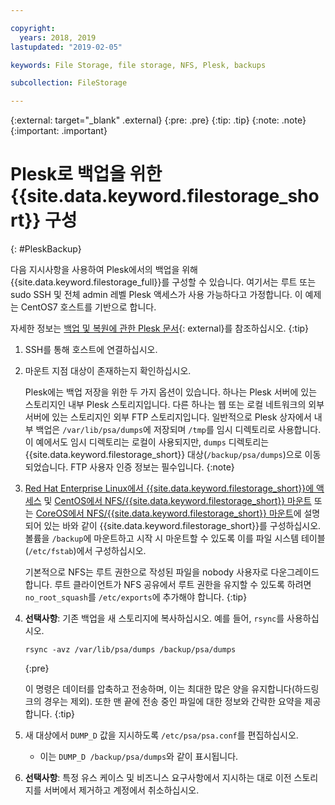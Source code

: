 ```yaml
---

copyright:
  years: 2018, 2019
lastupdated: "2019-02-05"

keywords: File Storage, file storage, NFS, Plesk, backups

subcollection: FileStorage

---
```

{:external: target="_blank" .external}
{:pre: .pre}
{:tip: .tip}
{:note: .note}
{:important: .important}

# Plesk로 백업을 위한 {{site.data.keyword.filestorage_short}} 구성
{: #PleskBackup}

다음 지시사항을 사용하여 Plesk에서의 백업을 위해 {{site.data.keyword.filestorage_full}}를 구성할 수 있습니다. 여기서는 루트 또는 sudo SSH 및 전체 admin 레벨 Plesk 액세스가 사용 가능하다고 가정합니다. 이 예제는 CentOS7 호스트를 기반으로 합니다.

자세한 정보는 [백업 및 복원에 관한 Plesk 문서](https://docs.plesk.com/en-US/12.5/administrator-guide/backing-up-and-restoration.59256/){: external}를 참조하십시오.
{:tip}

1. SSH를 통해 호스트에 연결하십시오.
2. 마운트 지점 대상이 존재하는지 확인하십시오. <br />

   Plesk에는 백업 저장을 위한 두 가지 옵션이 있습니다. 하나는 Plesk 서버에 있는 스토리지인 내부 Plesk 스토리지입니다. 다른 하나는 웹 또는 로컬 네트워크의 외부 서버에 있는 스토리지인 외부 FTP 스토리지입니다. 일반적으로 Plesk 상자에서 내부 백업은 `/var/lib/psa/dumps`에 저장되며 `/tmp`를 임시 디렉토리로 사용합니다. 이 예에서도 임시 디렉토리는 로컬이 사용되지만, `dumps` 디렉토리는 {{site.data.keyword.filestorage_short}} 대상(`/backup/psa/dumps`)으로 이동되었습니다. FTP 사용자 인증 정보는 필수입니다.
   {:note}
3. [Red Hat Enterprise Linux에서 {{site.data.keyword.filestorage_short}}에 액세스](/docs/infrastructure/FileStorage?topic=FileStorage-mountingLinux) 및 [CentOS에서 NFS/{{site.data.keyword.filestorage_short}} 마운트](/docs/infrastructure/FileStorage?topic=FileStorage-mountingCentOS) 또는 [CoreOS에서 NFS/{{site.data.keyword.filestorage_short}} 마운트](/docs/infrastructure/FileStorage?topic=FileStorage-mountingCoreOS)에 설명되어 있는 바와 같이 {{site.data.keyword.filestorage_short}}를 구성하십시오. 볼륨을 `/backup`에 마운트하고 시작 시 마운트할 수 있도록 이를 파일 시스템 테이블(`/etc/fstab`)에서 구성하십시오. <br />

   기본적으로 NFS는 루트 권한으로 작성된 파일을 nobody 사용자로 다운그레이드합니다. 루트 클라이언트가 NFS 공유에서 루트 권한을 유지할 수 있도록 하려면 `no_root_squash`를 `/etc/exports`에 추가해야 합니다.
   {:tip}
4. **선택사항**: 기존 백업을 새 스토리지에 복사하십시오. 예를 들어, `rsync`를 사용하십시오.
   ```
   rsync -avz /var/lib/psa/dumps /backup/psa/dumps
   ```
   {:pre}

   이 명령은 데이터를 압축하고 전송하며, 이는 최대한 많은 양을 유지합니다(하드링크의 경우는 제외). 또한 맨 끝에 전송 중인 파일에 대한 정보와 간략한 요약을 제공합니다.
   {:tip}
5. 새 대상에서 `DUMP_D` 값을 지시하도록 `/etc/psa/psa.conf`를 편집하십시오.
    - 이는 `DUMP_D /backup/psa/dumps`와 같이 표시됩니다.
6. **선택사항**: 특정 유스 케이스 및 비즈니스 요구사항에서 지시하는 대로 이전 스토리지를 서버에서 제거하고 계정에서 취소하십시오.
